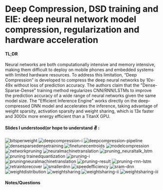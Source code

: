 Deep Compression, DSD training and EIE: deep neural network model compression, regularization and hardware acceleration 
========================================================================================================================

#### TL;DR
Neural networks are both computationally intensive and memory intensive, making them difficult to deploy on mobile phones and embedded systems with limited hardware resources. To address this limitation, “Deep Compression” is developed to compress the deep neural networks by 10x-49x without loss of prediction accuracy. The authors claim that the "Dense-Sparse-Dense" training method regularizes CNN/RNN/LSTMs to improve the prediction accuracy of a wide range of neural networks given the same model size. The "Efficient Inference Engine" works directly on the deep-compressed DNN model and accelerates the inference, taking advantage of weight sparsity, activation sparsity and weight sharing, which is 13x faster and 3000x more energy efficient than a TitanX GPU.

#### Slides I understood(or hope to understand :v: : 
![bitsperweight](https://cloud.githubusercontent.com/assets/7057078/15988105/4eae4fb6-2ff9-11e6-8692-bd856fd91e24.PNG)
![deepcompression-i](https://cloud.githubusercontent.com/assets/7057078/15988108/4eaed4f4-2ff9-11e6-8e49-63d52fed8366.PNG)
![deepcompression-pipeline](https://cloud.githubusercontent.com/assets/7057078/15988107/4eaee0f2-2ff9-11e6-8d05-690dbc56415d.PNG)
![densesparsedensetraining](https://cloud.githubusercontent.com/assets/7057078/15988109/4eb2294c-2ff9-11e6-96ba-315f1f54deff.PNG)
![finetunecentroids](https://cloud.githubusercontent.com/assets/7057078/15988106/4eae700e-2ff9-11e6-99e7-7e3281107589.PNG)
![modelcompression](https://cloud.githubusercontent.com/assets/7057078/15988110/4eb4de12-2ff9-11e6-9c7b-e1a4be610efb.PNG)
![networkpruning](https://cloud.githubusercontent.com/assets/7057078/15988114/4ec0547c-2ff9-11e6-8f7b-0397e0b5ff4a.PNG)
![neuralmachinetranslation](https://cloud.githubusercontent.com/assets/7057078/15988111/4ebc5a66-2ff9-11e6-8716-f16d5bba6d34.PNG)
![pruning_neuraltalk_lstm](https://cloud.githubusercontent.com/assets/7057078/15988113/4ebdc630-2ff9-11e6-9e6d-b5fed8086bd6.PNG)
![pruning trainedquantization](https://cloud.githubusercontent.com/assets/7057078/15988112/4ebd8b5c-2ff9-11e6-848d-6fb2a45d1c50.PNG)
![pruning-i](https://cloud.githubusercontent.com/assets/7057078/15988115/4ec0f260-2ff9-11e6-8eb1-31e7bd152844.PNG)
![pruningneuralmachinetranslation](https://cloud.githubusercontent.com/assets/7057078/15988116/4ec4f5c2-2ff9-11e6-818b-f374a40763ad.PNG)
![pruning-result](https://cloud.githubusercontent.com/assets/7057078/15988117/4ecaa3a0-2ff9-11e6-966f-fe88bec6fb97.PNG)
![pruning-rnn-lstm](https://cloud.githubusercontent.com/assets/7057078/15988119/4ecc9390-2ff9-11e6-8b91-a2ec2ab47b42.PNG)
![retraintorecover](https://cloud.githubusercontent.com/assets/7057078/15988118/4ecb9f26-2ff9-11e6-9713-ecdb5ae710f8.PNG)
![smallerdnn](https://cloud.githubusercontent.com/assets/7057078/15988120/4ece74ee-2ff9-11e6-9550-62a2d2565fe4.PNG)
![speedefficiency](https://cloud.githubusercontent.com/assets/7057078/15988121/4ecffb0c-2ff9-11e6-84f6-a03ff904c551.PNG)
![sram-dnn](https://cloud.githubusercontent.com/assets/7057078/15988122/4ed404e0-2ff9-11e6-864a-f7709c6237ed.PNG)
![weightdistribution](https://cloud.githubusercontent.com/assets/7057078/15988123/4ed91c0a-2ff9-11e6-8a5f-cecb97ee16c0.PNG)
![weightsharing](https://cloud.githubusercontent.com/assets/7057078/15988124/4ed9d00a-2ff9-11e6-85b9-ff32fadcc689.PNG)
![weightsharing-ii](https://cloud.githubusercontent.com/assets/7057078/15988125/4edc1bf8-2ff9-11e6-8fb3-fe811cc20d3d.PNG)
![weightsharing-iii](https://cloud.githubusercontent.com/assets/7057078/15988126/4edfabba-2ff9-11e6-9b6a-93257966acae.PNG)


#### Notes/Questions
